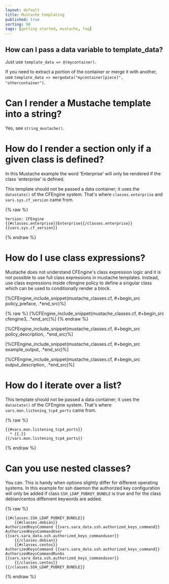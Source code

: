 ```yaml
---
layout: default
title: Mustache templating
published: true
sorting: 90
tags: [getting started, mustache, faq]
---
```


## How can I pass a data variable to template_data?

Just use `template_data => @(mycontainer)`.

If you need to extract a portion of the container or merge it with another, use
`template_data => mergedata("mycontainer[piece]", "othercontainer")`.

# Can I render a Mustache template into a string?

Yes, see `string_mustache()`.

# How do I render a section only if a given class is defined?

In this Mustache example the word 'Enterprise' will only be rendered if the
class 'enterprise' is defined.

This template should not be passed a data container; it uses the `datastate()`
of the CFEngine system. That's where `classes.enterprise` and
`vars.sys.cf_version` came from.

{% raw %}
```
Version: CFEngine {{#classes.enterprise}}Enterprise{{/classes.enterprise}} {{vars.sys.cf_version}}
```
{% endraw %}


# How do I use class expressions?

Mustache does not understand CFEngine's class expression logic and it is not
possible to use full class expressions in mustache templates. Instead, use class
expressions inside cfengine policy to define a singular class which can be used
to conditionally render a block.

[%CFEngine_include_snippet(mustache_classes.cf, #\+begin_src policy_preface, .*end_src)%]

{% raw %}
[%CFEngine_include_snippet(mustache_classes.cf, #\+begin_src cfengine3, .*end_src)%]
{% endraw %}

[%CFEngine_include_snippet(mustache_classes.cf, #\+begin_src policy_description, .*end_src)%]

[%CFEngine_include_snippet(mustache_classes.cf, #\+begin_src example_output, .*end_src)%]

[%CFEngine_include_snippet(mustache_classes.cf, #\+begin_src output_description, .*end_src)%]

# How do I iterate over a list?

This template should not be passed a data container; it uses the `datastate()`
of the CFEngine system. That's where `vars.mon.listening_tcp4_ports` came from.

{% raw %}
```
{{#vars.mon.listening_tcp4_ports}}
  * {{.}}
{{/vars.mon.listening_tcp4_ports}}
```
{% endraw %}

# Can you use nested classes?

You can. This is handy when options slightly differ for different operating systems.
In this example for ssh daemon the authorized key configuration will only be added if
class `SSH_LDAP_PUBKEY_BUNDLE` is true and for the class debian/centos diffenrent
keywords are added.

{% raw %}
```
{{#classes.SSH_LDAP_PUBKEY_BUNDLE}}
    {{#classes.debian}}
AuthorizedKeysCommand {{vars.sara_data.ssh.authorized_keys_command}}
AuthorizedKeysCommandUser {{vars.sara_data.ssh.authorized_keys_commanduser}}
    {{/classes.debian}}
    {{#classes.centos}}
AuthorizedKeysCommand {{vars.sara_data.ssh.authorized_keys_command}}
AuthorizedKeysCommandRunAs {{vars.sara_data.ssh.authorized_keys_commanduser}}
    {{/classes.centos}}
{{/classes.SSH_LDAP_PUBKEY_BUNDLE}}
```
{% endraw %}


